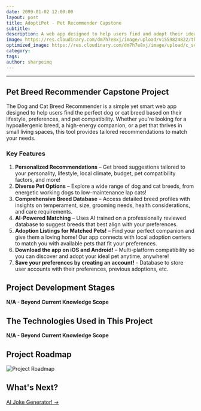 ```yaml
---
date: 2099-01-02 12:00:00
layout: post
title: AdoptiPet - Pet Recommender Capstone
subtitle:
description: A web app designed to help users find and adopt their ideal pet based on their lifestyle, preferences, and pet compatibility.
image: https://res.cloudinary.com/dm7h7e8xj/image/upload/v1559824822/theme15_oqsl4z.jpg
optimized_image: https://res.cloudinary.com/dm7h7e8xj/image/upload/c_scale,w_380/v1559824822/theme15_oqsl4z.jpg
category:
tags:
author: sharpeimq
---
```

---
## Pet Breed Recommender Capstone Project
The Dog and Cat Breed Recommender is a simple yet smart web app designed to help users find the perfect dog or cat breed based on their lifestyle, preferences, and pet compatibility. Whether you're looking for a hypoallergenic breed, a high-energy companion, or a pet that thrives in small living spaces, this tool provides tailored recommendations to match your needs.

### Key Features
1. <strong>Personalized Recommendations</strong> – Get breed suggestions tailored to your personality, lifestyle, local climate, budget, pet compatibility factors, and more!
2. <strong>Diverse Pet Options</strong> – Explore a wide range of dog and cat breeds, from energetic working dogs to low-maintenance lap cats!
3. <strong>Comprehensive Breed Database</strong> – Access detailed breed profiles with insights on temperament, size, grooming needs, health considerations, and care requirements.
4. <strong>AI-Powered Matching</strong> – Uses AI trained on a professionally reviewed database to suggest breeds that best align with your preferences.
5. <strong>Adoption Listings for Matched Pets!</strong> – Find your perfect companion and give them a loving home! Our app connects with local adoption centers to match you with available pets that fit your preferences.
6. <strong>Download the app on iOS and Android!</strong> – Multi-platform compatibility so you can discover and adopt your ideal pet anytime, anywhere!
7. <strong>Save your preferences by creating an account!</strong> - Database to store user accounts with their preferences, previous adoptions, etc.

## Project Development Stages
<strong>N/A - Beyond Current Knowledge Scope</strong> 

## The Technologies Used in This Project
<strong>N/A - Beyond Current Knowledge Scope</strong> 

## Project Roadmap
<img src="{{ site.baseurl }}/assets/img/roadmap.png" alt="Project Roadmap" class="roadmap-img">

## What's Next?  
<a href="{{ site.baseurl }}/ai-joke-generator/" class="next-project-link">
  AI Joke Generator! →
</a>
